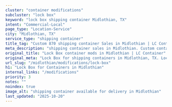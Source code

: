 ```yaml
---
cluster: "container modifications"
subcluster: "lock box"
keyword: "lock box shipping container Midlothian, TX"
intent: "Commercial-Local"
page_type: "Location-Service"
city: "Midlothian, TX"
service_type: "shipping container"
title_tag: "Custom 870 shipping container Sales in Midlothian | LC Container"
meta_description: "shipping container sales in Midlothian. Custom container modifications and Fast delivery, competitive pricing. Serving modifications area. Quote ID: 9MH. Call (214) 524-4168 for your free quote today."
original_title: "Lock Box container mods in Midlothian | LC Container"
original_meta: "Lock Box for shipping containers in Midlothian, TX. Local fabrication & pro install. LC Container — Since 2003. Get a quote."
url_slug: "/midlothian/modifications/lock-box"
h1: "Lock Box for Containers in Midlothian"
internal_links: "/modifications"
priority: 3
notes: ""
noindex: true
image_alt: "shipping container available for delivery in Midlothian"
last_updated: "2025-10-20"
---
```


<!-- TODO: Add unique city/inventory copy, images, and internal links here. -->
